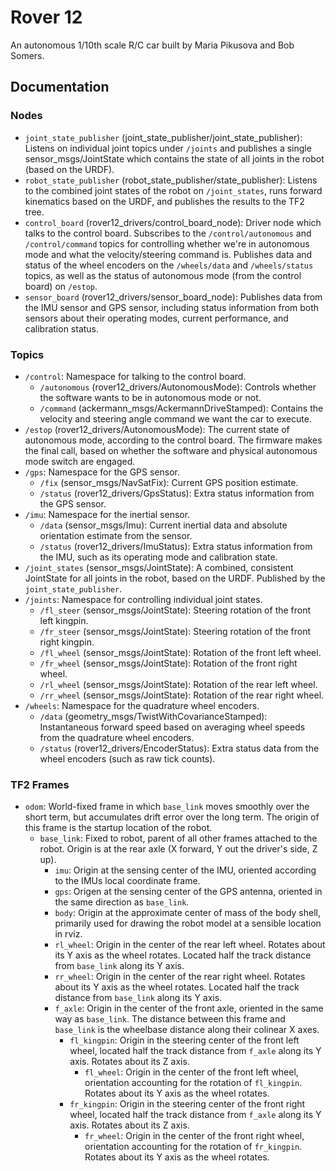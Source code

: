 # Rover 12

An autonomous 1/10th scale R/C car built by Maria Pikusova and Bob Somers.

## Documentation

### Nodes

* `joint_state_publisher` (joint\_state\_publisher/joint\_state\_publisher):
  Listens on individual joint topics under `/joints` and  publishes a single
  sensor\_msgs/JointState which contains the state of all joints in the robot
  (based on the URDF).
* `robot_state_publisher` (robot\_state\_publisher/state\_publisher): Listens
  to the combined joint states of the robot on `/joint_states`, runs forward
  kinematics based on the URDF, and publishes the results to the TF2 tree.
* `control_board` (rover12\_drivers/control\_board\_node): Driver node which
  talks to the control board. Subscribes to the `/control/autonomous` and
  `/control/command` topics for controlling whether we're in autonomous mode and
  what the velocity/steering command is. Publishes data and status of the wheel
  encoders on the `/wheels/data` and `/wheels/status` topics, as well as the
  status of autonomous mode (from the control board) on `/estop`.
* `sensor_board` (rover12\_drivers/sensor\_board\_node): Publishes data from the
  IMU sensor and GPS sensor, including status information from both sensors
  about their operating modes, current performance, and calibration status.

### Topics

* `/control`: Namespace for talking to the control board.
  * `/autonomous` (rover12\_drivers/AutonomousMode): Controls whether the
    software wants to be in autonomous mode or not.
  * `/command` (ackermann\_msgs/AckermannDriveStamped): Contains the velocity
    and steering angle command we want the car to execute.
* `/estop` (rover12\_drivers/AutonomousMode): The current state of autonomous
  mode, according to the control board. The firmware makes the final call, based
  on whether the software and physical autonomous mode switch are engaged.
* `/gps`: Namespace for the GPS sensor.
  * `/fix` (sensor\_msgs/NavSatFix): Current GPS position estimate.
  * `/status` (rover12\_drivers/GpsStatus): Extra status information from the
    GPS sensor.
* `/imu`: Namespace for the inertial sensor.
  * `/data` (sensor\_msgs/Imu): Current inertial data and absolute orientation
    estimate from the sensor.
  * `/status` (rover12\_drivers/ImuStatus): Extra status information from the
    IMU, such as its operating mode and calibration state.
* `/joint_states` (sensor\_msgs/JointState): A combined, consistent JointState
  for all joints in the robot, based on the URDF. Published by the
  `joint_state_publisher`.
* `/joints`: Namespace for controlling individual joint states.
  * `/fl_steer` (sensor\_msgs/JointState): Steering rotation of the front left kingpin.
  * `/fr_steer` (sensor\_msgs/JointState): Steering rotation of the front right kingpin.
  * `/fl_wheel` (sensor\_msgs/JointState): Rotation of the front left wheel.
  * `/fr_wheel` (sensor\_msgs/JointState): Rotation of the front right wheel.
  * `/rl_wheel` (sensor\_msgs/JointState): Rotation of the rear left wheel.
  * `/rr_wheel` (sensor\_msgs/JointState): Rotation of the rear right wheel.
* `/wheels`: Namespace for the quadrature wheel encoders.
  * `/data` (geometry\_msgs/TwistWithCovarianceStamped): Instantaneous forward
    speed based on averaging wheel speeds from the quadrature wheel encoders.
  * `/status` (rover12\_drivers/EncoderStatus): Extra status data from the
    wheel encoders (such as raw tick counts).

### TF2 Frames
* `odom`: World-fixed frame in which `base_link` moves smoothly over the short
  term, but accumulates drift error over the long term. The origin of this frame
  is the startup location of the robot.
  * `base_link`: Fixed to robot, parent of all other frames attached to the
    robot. Origin is at the rear axle (X forward, Y out the driver's side, Z
    up).
    * `imu`: Origin at the sensing center of the IMU, oriented according to the
      IMUs local coordinate frame.
    * `gps`: Origen at the sensing center of the GPS antenna, oriented in the
      same direction as `base_link`.
    * `body`: Origin at the approximate center of mass of the body shell,
      primarily used for drawing the robot model at a sensible location in rviz.
    * `rl_wheel`: Origin in the center of the rear left wheel. Rotates about
      its Y axis as the wheel rotates. Located half the track distance from
      `base_link` along its Y axis.
    * `rr_wheel`: Origin in the center of the rear right wheel. Rotates about
      its Y axis as the wheel rotates. Located half the track distance from
      `base_link` along its Y axis.
    * `f_axle`: Origin in the center of the front axle, oriented in the same
      way as `base_link`. The distance between this frame and `base_link` is the
      wheelbase distance along their colinear X axes.
      * `fl_kingpin`: Origin in the steering center of the front left wheel,
        located half the track distance from `f_axle` along its Y axis. Rotates
        about its Z axis.
        * `fl_wheel`: Origin in the center of the front left wheel, orientation
          accounting for the rotation of `fl_kingpin`. Rotates about its Y axis
          as the wheel rotates.
      * `fr_kingpin`: Origin in the steering center of the front right wheel,
        located half the track distance from `f_axle` along its Y axis. Rotates
        about its Z axis.
        * `fr_wheel`: Origin in the center of the front right wheel, orientation
          accounting for the rotation of `fr_kingpin`. Rotates about its Y axis
          as the wheel rotates.
